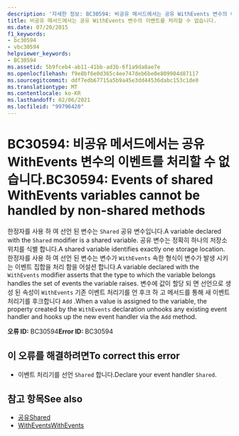 ```yaml
---
description: '자세한 정보: BC30594: 비공유 메서드에서는 공유 WithEvents 변수의 이벤트를 처리할 수 없습니다.'
title: 비공유 메서드에서는 공유 WithEvents 변수의 이벤트를 처리할 수 없습니다.
ms.date: 07/20/2015
f1_keywords:
- bc30594
- vbc30594
helpviewer_keywords:
- BC30594
ms.assetid: 5b9fceb4-ab11-41bb-ad3b-6f1a9da8ae7e
ms.openlocfilehash: f9e8bf6e0d365c4ee747deb6be0e809904d87117
ms.sourcegitcommit: ddf7edb67715a5b9a45e3dd44536dabc153c1de0
ms.translationtype: MT
ms.contentlocale: ko-KR
ms.lasthandoff: 02/06/2021
ms.locfileid: "99796420"
---
```

# <a name="bc30594-events-of-shared-withevents-variables-cannot-be-handled-by-non-shared-methods"></a><span data-ttu-id="d8964-103">BC30594: 비공유 메서드에서는 공유 WithEvents 변수의 이벤트를 처리할 수 없습니다.</span><span class="sxs-lookup"><span data-stu-id="d8964-103">BC30594: Events of shared WithEvents variables cannot be handled by non-shared methods</span></span>

<span data-ttu-id="d8964-104">한정자를 사용 하 여 선언 된 변수는 `Shared` 공유 변수입니다.</span><span class="sxs-lookup"><span data-stu-id="d8964-104">A variable declared with the `Shared` modifier is a shared variable.</span></span> <span data-ttu-id="d8964-105">공유 변수는 정확히 하나의 저장소 위치를 식별 합니다.</span><span class="sxs-lookup"><span data-stu-id="d8964-105">A shared variable identifies exactly one storage location.</span></span> <span data-ttu-id="d8964-106">한정자를 사용 하 여 선언 된 변수는 변수가 `WithEvents` 속한 형식이 변수가 발생 시키는 이벤트 집합을 처리 함을 어설션 합니다.</span><span class="sxs-lookup"><span data-stu-id="d8964-106">A variable declared with the `WithEvents` modifier asserts that the type to which the variable belongs handles the set of events the variable raises.</span></span> <span data-ttu-id="d8964-107">변수에 값이 할당 되 면 선언으로 생성 된 속성이 `WithEvents` 기존 이벤트 처리기를 언 후크 하 고 메서드를 통해 새 이벤트 처리기를 후크합니다 `Add` .</span><span class="sxs-lookup"><span data-stu-id="d8964-107">When a value is assigned to the variable, the property created by the `WithEvents` declaration unhooks any existing event handler and hooks up the new event handler via the `Add` method.</span></span>

 <span data-ttu-id="d8964-108">**오류 ID:** BC30594</span><span class="sxs-lookup"><span data-stu-id="d8964-108">**Error ID:** BC30594</span></span>

## <a name="to-correct-this-error"></a><span data-ttu-id="d8964-109">이 오류를 해결하려면</span><span class="sxs-lookup"><span data-stu-id="d8964-109">To correct this error</span></span>

- <span data-ttu-id="d8964-110">이벤트 처리기를 선언 `Shared` 합니다.</span><span class="sxs-lookup"><span data-stu-id="d8964-110">Declare your event handler `Shared`.</span></span>

## <a name="see-also"></a><span data-ttu-id="d8964-111">참고 항목</span><span class="sxs-lookup"><span data-stu-id="d8964-111">See also</span></span>

- [<span data-ttu-id="d8964-112">공유</span><span class="sxs-lookup"><span data-stu-id="d8964-112">Shared</span></span>](../modifiers/shared.md)
- [<span data-ttu-id="d8964-113">WithEvents</span><span class="sxs-lookup"><span data-stu-id="d8964-113">WithEvents</span></span>](../modifiers/withevents.md)
